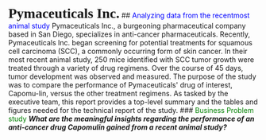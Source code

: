 <span style="font-family:Papyrus; font-size:2.0em;">**Pymaceuticals Inc.**</span> 
##<span style="color:blue"> Analyzing data from the recentmost animal study</span>
Pymaceuticals Inc., a burgeoning pharmaceutical company based in San Diego, specializes in anti-cancer pharmaceuticals. Recently, Pymaceuticals Inc. began screening for potential treatments for squamous cell carcinoma (SCC), a commonly occurring form of skin cancer.
In their most recent animal study, 250 mice identified with SCC tumor growth were treated through a variety of drug regimens. Over the course of 45 days, tumor development was observed and measured. The purpose of the study was to compare the performance of Pymaceuticals' drug of interest, Capomu-lin, versus the other treatment regimens. As tasked by the executive team, this report provides a top-level summary and the tables and figures needed for the technical report of the study. 
###<span style="color:green"> Business Problem study</span>
**_What are the meaningful insights regarding the performance of an anti-cancer drug Capomulin gained from a recent animal study?_**
